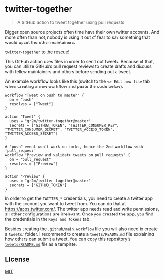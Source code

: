 # twitter-together

> A GitHub action to tweet together using pull requests

Bigger open source projects often time have their own twitter accounts. And more often than not, nobody is using it out of fear to say something that would upset the other maintainers.

`twitter-together` to the rescue!

This GitHub action uses files in order to send out tweets. Because of that, you can utilize GitHub’s pull request reviews to create drafts and discuss with fellow maintainers and others before sending out a tweet.

An example workflow looks like this (switch to the <kbd>`<> Edit new file`</kbd> tab when creating a new workflow and paste the code below):

```workflow
workflow "Tweet on push to master" {
  on = "push"
  resolves = ["Tweet"]
}

action "Tweet" {
  uses = "gr2m/twitter-together@master"
  secrets = ["GITHUB_TOKEN", "TWITTER_CONSUMER_KEY", "TWITTER_CONSUMER_SECRET", "TWITTER_ACCESS_TOKEN", "TWITTER_ACCESS_SECRET"]
}

# "push" event won’t work on forks, hence the 2nd workflow with "pull_request"
workflow "Preview and validate tweets on pull requests" {
  on = "pull_request"
  resolves = ["Preview"]
}

action "Preview" {
  uses = "gr2m/twitter-together@master"
  secrets = ["GITHUB_TOKEN"]
}
```

In order to get the `TWITTER_*` credentials, you need to create a twitter app with the account you want to tweet from. You can do that at https://apps.twitter.com/. The twitter app needs read and write permissions, all other configurations are irrelevant. Once you created the app, you find the credentials in the  <kbd>`Keys and tokens`</kbd>  tab.

Besides creating the `.github/main.workflow` file you will also need to create a `tweets/` folder. I recommend to create a `tweets/README.md` file explaining how others can submit a tweet. You can copy this repository’s [`tweets/README.md`](tweets/README.md) file as a template.

## License

[MIT](LICENSE)